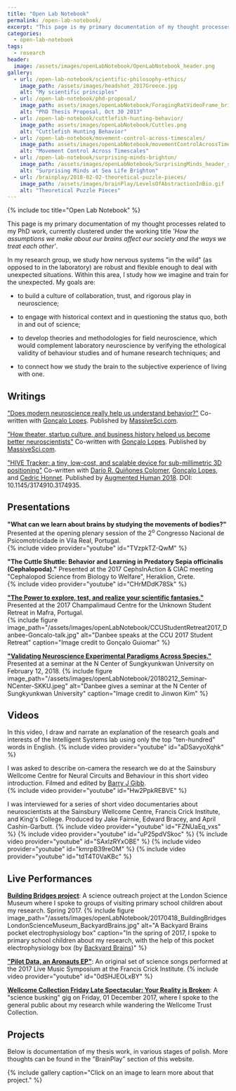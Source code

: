 ```yaml
---
title: "Open Lab Notebook"
permalink: /open-lab-notebook/
excerpt: "This page is my primary documentation of my thought processes related to my PhD work, currently clustered under the working title *'How the assumptions we make about our brains affect our society and the ways we treat each other'*."
categories:
  - open-lab-notebook
tags:
  - research
header:
  image: /assets/images/openLabNotebook/OpenLabNotebook_header.png
gallery:
  - url: /open-lab-notebook/scientific-philosophy-ethics/
    image_path: /assets/images/headshot_2017Greece.jpg
    alt: "My scientific principles"
  - url: /open-lab-notebook/phd-proposal/
    image_path: assets/images/openLabNotebook/ForagingRatVideoFrame_bright.png
    alt: "PhD Thesis Proposal, Oct 30 2013"
  - url: /open-lab-notebook/cuttlefish-hunting-behavior/
    image_path: assets/images/openLabNotebook/Cuttles.png
    alt: "Cuttlefish Hunting Behavior"
  - url: /open-lab-notebook/movement-control-across-timescales/
    image_path: assets/images/openLabNotebook/movementControlAcrossTimescales_pilot1.jpg
    alt: "Movement Control Across Timescales"
  - url: /open-lab-notebook/surprising-minds-brighton/
    image_path: /assets/images/openLabNotebook/SurprisingMinds_header_small.png
    alt: "Surprising Minds at Sea Life Brighton"
  - url: /brainplay/2018-02-02-theoretical-puzzle-pieces/
    image_path: /assets/images/brainPlay/LevelsOfAbstractionInBio.gif
    alt: "Theoretical Puzzle Pieces"
---
```

{% include toc title="Open Lab Notebook" %}

This page is my primary documentation of my thought processes related to my PhD work, currently clustered under the working title *'How the assumptions we make about our brains affect our society and the ways we treat each other'*.

In my research group, we study how nervous systems "in the wild" (as opposed to in the laboratory) are robust and flexible enough to deal with unexpected situations. Within this area, I study how we imagine and train for the unexpected. My goals are: 

* to build a culture of collaboration, trust, and rigorous play in neuroscience; 

* to engage with historical context and in questioning the status quo, both in and out of science; 

* to develop theories and methodologies for field neuroscience, which would complement laboratory neuroscience by verifying the ethological validity of behaviour studies and of humane research techniques; and

* to connect how we study the brain to the subjective experience of living with one.

## Writings

["Does modern neuroscience really help us understand behavior?"](https://massivesci.com/articles/neuroscience-behavior-vs-technology/) Co-written with [Gonçalo Lopes](http://neurogears.org/about-us/). Published by [MassiveSci.com](https://massivesci.com/pages/about/).

["How theater, startup culture, and business history helped us become better neuroscientists"](https://massivesci.com/articles/neuroscience-can-learn-from-theater/) Co-written with [Gonçalo Lopes](http://neurogears.org/about-us/). Published by [MassiveSci.com](https://massivesci.com/pages/about/).

["HIVE Tracker: a tiny, low-cost, and scalable device for sub-millimetric 3D positioning"](https://www.researchgate.net/publication/322842913_HIVE_Tracker_a_tiny_low-cost_and_scalable_device_for_sub-millimetric_3D_positioning) Co-written with [Darío R. Quiñones Colomer](https://www.researchgate.net/profile/Dario_R_Colomer), [Gonçalo Lopes](http://neurogears.org/about-us/), and [Cedric Honnet](http://honnet.eu). Published by [Augmented Human 2018](http://www.sigah.org/AH2018/). DOI: 10.1145/3174910.3174935. 

## Presentations

**"What can we learn about brains by studying the movements of bodies?"** Presented at the opening plenary session of the 2<sup>o</sup> Congresso Nacional de Psicomotricidade in Vila Real, Portugal.  
{% include video provider="youtube" id="TVzpkTZ-QwM" %}


**"The Cuttle Shuttle: Behavior and Learning in Predatory Sepia officinalis (Cephalopoda)."** Presented at the 2017 CephsInAction & CIAC meeting "Cephalopod Science from Biology to Welfare", Heraklion, Crete.  
{% include video provider="youtube" id="CHrMDdK78Sk" %}


**["The Power to explore, test, and realize your scientific fantasies."](https://docs.google.com/presentation/d/1DFBbxP-ZavQUYMEbmpesrK9iEtjAFlNhhzzt3jA7duA/edit?usp=sharing)** Presented at the 2017 Champalimaud Centre for the Unknown Student Retreat in Mafra, Portugal.  
{% include figure image_path="/assets/images/openLabNotebook/CCUStudentRetreat2017_Danbee-Goncalo-talk.jpg" alt="Danbee speaks at the CCU 2017 Student Retreat" caption="Image credit to Gonçalo Guiomar" %}

**["Validating Neuroscience Experimental Paradigms Across Species."](http://bit.ly/2EjwHS0)** Presented at a seminar at the N Center of Sungkyunkwan University on February 12, 2018. 
{% include figure image_path="/assets/images/openLabNotebook/20180212_Seminar-NCenter-SKKU.jpeg" alt="Danbee gives a seminar at the N Center of Sungkyunkwan University" caption="Image credit to Jinwon Kim" %}

## Videos

In this video, I draw and narrate an explanation of the research goals and interests of the Intelligent Systems lab using only the top "ten-hundred" words in English. 
{% include video provider="youtube" id="aDSavyoXqhk" %}

I was asked to describe on-camera the research we do at the Sainsbury Wellcome Centre for Neural Circuits and Behaviour in this short video introduction. Filmed and edited by [Barry J Gibb](barryjamesgibb.com).    
{% include video provider="youtube" id="Hw2PpkREBVE" %}

I was interviewed for a series of short video documentaries about neuroscientists at the Sainsbury Wellcome Centre, Francis Crick Institute, and King's College. Produced by Jake Fairnie, Edward Bracey, and April Cashin-Garbutt.
{% include video provider="youtube" id="FZNUaEq_vxs" %}
{% include video provider="youtube" id="uP25pdVSkoc" %}
{% include video provider="youtube" id="SAxlzRYxOBE" %}
{% include video provider="youtube" id="kmrpB39reOM" %}
{% include video provider="youtube" id="tdT4T0VaKBc" %}

## Live Performances

**[Building Bridges project](https://group.sciencemuseum.org.uk/our-work/learning/projects-and-partnerships/building-bridges/)**: A science outreach project at the London Science Museum where I spoke to groups of visiting primary school children about my research. Spring 2017. 
{% include figure image_path="/assets/images/openLabNotebook/20170418_BuildingBridgesLondonScienceMuseum_BackyardBrains.jpg" alt="A Backyard Brains pocket electrophysiology box" caption="In the spring of 2017, I spoke to primary school children about my research, with the help of this pocket electrophysiology box (by [Backyard Brains](https://backyardbrains.com))" %}

**["Pilot Data, an Aronauts EP"](http://www.danbeekim.org/brainplay/2017-09-14-Pilot-Data-Aronauts-EP/)**: An original set of science songs performed at the 2017 Live Music Symposium at the Francis Crick Institute.
{% include video provider="youtube" id="0dSHJEOLxBY" %}

**[Wellcome Collection Friday Late Spectacular: Your Reality is Broken](https://wellcomecollection.org/events/friday-late-spectacular-your-reality-broken)**: A "science busking" gig on Friday, 01 December 2017, where I spoke to the general public about my research while wandering the Wellcome Trust Collection. 

## Projects

Below is documentation of my thesis work, in various stages of polish. More thoughts can be found in the "BrainPlay" section of this website. 

{% include gallery caption="Click on an image to learn more about that project." %}
